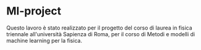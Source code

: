 # Ml-project
Questo lavoro è stato realizzato per il progetto del corso di laurea in fisica triennale all'università Sapienza di Roma, per il corso di Metodi e modelli di machine learning per la fisica.
